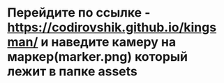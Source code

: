 # Перейдите по ссылке - https://codirovshik.github.io/kingsman/ и наведите камеру на маркер(marker.png) который лежит в папке assets
